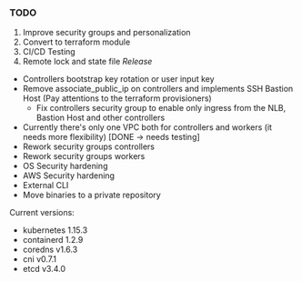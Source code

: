 ### TODO

1. Improve security groups and personalization
2. Convert to terraform module
3. CI/CD Testing
4. Remote lock and state file
*Release*
* Controllers bootstrap key rotation or user input key
* Remove associate_public_ip on controllers and implements SSH Bastion Host (Pay attentions to the terraform provisioners)
    * Fix controllers security group to enable only ingress from the NLB, Bastion Host and other controllers
* Currently there's only one VPC both for controllers and workers (it needs more flexibility) [DONE -> needs testing]
* Rework security groups controllers
* Rework security groups workers
* OS Security hardening
* AWS Security hardening
* External CLI
* Move binaries to a private repository

Current versions:

* kubernetes 1.15.3
* containerd 1.2.9
* coredns v1.6.3
* cni v0.7.1
* etcd v3.4.0